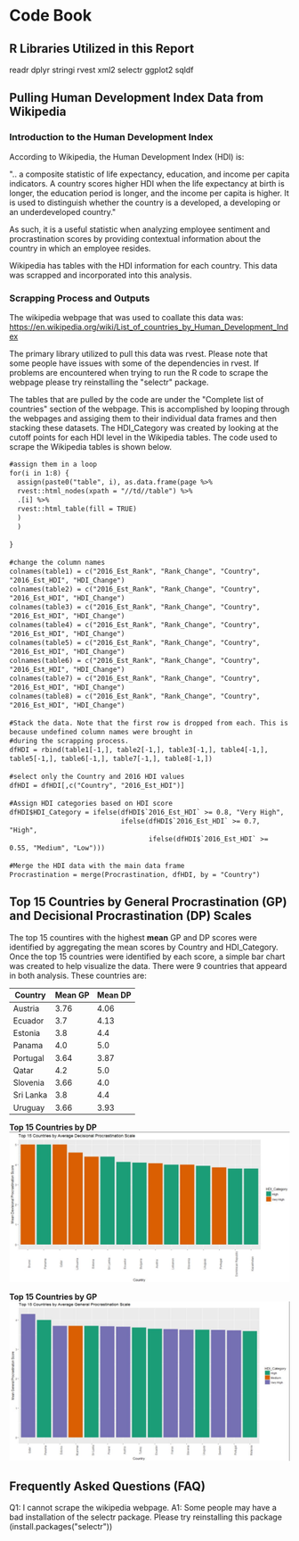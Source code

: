 # Code Book

## R Libraries Utilized in this Report
readr
dplyr
stringi
rvest
xml2
selectr
ggplot2
sqldf


## Pulling Human Development Index Data from Wikipedia

### Introduction to the Human Development Index
According to Wikipedia, the Human Development Index (HDI) is: 

".. a composite statistic of life expectancy, education, and income per capita indicators. A country scores higher HDI when the life
 expectancy at birth is longer, the education period is longer, and the income per capita is higher. It is used to distinguish whether the
 country is a developed, a developing or an underdeveloped country."

As such, it is a useful statistic when analyzing employee sentiment and procrastination scores by providing contextual information about
 the country in which an employee resides.

Wikipedia has tables with the HDI information for each country. This data was scrapped and incorporated into this analysis.


### Scrapping Process and Outputs
The wikipedia webpage that was used to coallate this data was: https://en.wikipedia.org/wiki/List_of_countries_by_Human_Development_Index 

The primary library utilized to pull this data was rvest. Please note that some people have issues with some of the dependencies in rvest.
If problems are encountered when trying to run the R code to scrape the webpage please try reinstalling the "selectr" package.

The tables that are pulled by the code are under the "Complete list of countries" section of the webpage. This is accomplished by looping
through the webpages and assiging them to their individual data frames and then stacking these datasets. The HDI_Category was created by
looking at the cutoff points for each HDI level in the Wikipedia tables. The code used to scrape the Wikipedia tables is shown below.

```{r webscrape}
#assign them in a loop
for(i in 1:8) {
  assign(paste0("table", i), as.data.frame(page %>%
  rvest::html_nodes(xpath = "//td//table") %>%
  .[i] %>%
  rvest::html_table(fill = TRUE)
  )
  )
 
}

#change the column names
colnames(table1) = c("2016_Est_Rank", "Rank_Change", "Country", "2016_Est_HDI", "HDI_Change")
colnames(table2) = c("2016_Est_Rank", "Rank_Change", "Country", "2016_Est_HDI", "HDI_Change")
colnames(table3) = c("2016_Est_Rank", "Rank_Change", "Country", "2016_Est_HDI", "HDI_Change")
colnames(table4) = c("2016_Est_Rank", "Rank_Change", "Country", "2016_Est_HDI", "HDI_Change")
colnames(table5) = c("2016_Est_Rank", "Rank_Change", "Country", "2016_Est_HDI", "HDI_Change")
colnames(table6) = c("2016_Est_Rank", "Rank_Change", "Country", "2016_Est_HDI", "HDI_Change")
colnames(table7) = c("2016_Est_Rank", "Rank_Change", "Country", "2016_Est_HDI", "HDI_Change")
colnames(table8) = c("2016_Est_Rank", "Rank_Change", "Country", "2016_Est_HDI", "HDI_Change")

#Stack the data. Note that the first row is dropped from each. This is because undefined column names were brought in
#during the scrapping process.
dfHDI = rbind(table1[-1,], table2[-1,], table3[-1,], table4[-1,], table5[-1,], table6[-1,], table7[-1,], table8[-1,])

#select only the Country and 2016 HDI values
dfHDI = dfHDI[,c("Country", "2016_Est_HDI")]

#Assign HDI categories based on HDI score
dfHDI$HDI_Category = ifelse(dfHDI$`2016_Est_HDI` >= 0.8, "Very High",
                            ifelse(dfHDI$`2016_Est_HDI` >= 0.7, "High",
                                   ifelse(dfHDI$`2016_Est_HDI` >= 0.55, "Medium", "Low")))

#Merge the HDI data with the main data frame
Procrastination = merge(Procrastination, dfHDI, by = "Country")
```

## Top 15 Countries by General Procrastination (GP) and Decisional Procrastination (DP) Scales 
The top 15 countires with the highest **mean** GP and DP scores were identified by aggregating the mean scores by Country and HDI_Category.
Once the top 15 countries were identified by each score, a simple bar chart was created to help visualize the data. There were 9 countries
that appeard in both analysis. These countries are:

Country | Mean GP | Mean DP
 --- | --- | ---
Austria | 3.76 | 4.06
Ecuador | 3.7 | 4.13
Estonia | 3.8 | 4.4
Panama | 4.0 | 5.0
Portugal | 3.64 | 3.87
Qatar | 4.2 | 5.0
Slovenia | 3.66 | 4.0 
Sri Lanka | 3.8 | 4.4
Uruguay | 3.66 | 3.93

**Top 15 Countries by DP**
![GP Image](https://raw.githubusercontent.com/khthomas/DDS_CS2/master/Code/dpmean.JPG)

**Top 15 Countries by GP**
![DP Image](https://raw.githubusercontent.com/khthomas/DDS_CS2/master/Code/gpmean.JPG)




## Frequently Asked Questions (FAQ)
Q1: I cannot scrape the wikipedia webpage.
A1: Some people may have a bad installation of the selectr package. Please try reinstalling this package (install.packages("selectr"))